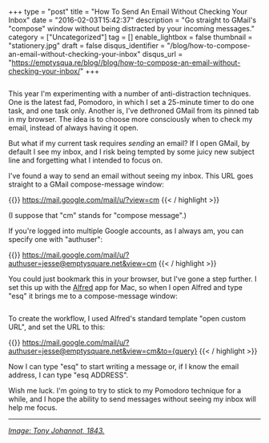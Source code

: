 +++
type = "post"
title = "How To Send An Email Without Checking Your Inbox"
date = "2016-02-03T15:42:37"
description = "Go straight to GMail's \"compose\" window without being distracted by your incoming messages."
category = ["Uncategorized"]
tag = []
enable_lightbox = false
thumbnail = "stationery.jpg"
draft = false
disqus_identifier = "/blog/how-to-compose-an-email-without-checking-your-inbox"
disqus_url = "https://emptysqua.re/blog//blog/how-to-compose-an-email-without-checking-your-inbox/"
+++

<p><img alt="" src="stationery.jpg"/></p>
<p>This year I'm experimenting with a number of anti-distraction techniques. One is the latest fad, Pomodoro, in which I set a 25-minute timer to do one task, and one task only. Another is, I've dethroned GMail from its pinned tab in my browser. The idea is to choose more consciously when to check my email, instead of always having it open.</p>
<p>But what if my current task requires <em>sending</em> an email? If I open GMail, by default I see my inbox, and I risk being tempted by some juicy new subject line and forgetting what I intended to focus on.</p>
<p>I've found a way to send an email without seeing my inbox. This URL goes straight to a GMail compose-message window:</p>

{{<highlight plain>}}
https://mail.google.com/mail/u/?view=cm
{{< / highlight >}}

<p>(I suppose that "cm" stands for "compose message".)</p>
<p>If you're logged into multiple Google accounts, as I always am, you can specify one with "authuser":</p>

{{<highlight plain>}}
https://mail.google.com/mail/u/?authuser=jesse@emptysquare.net&view=cm
{{< / highlight >}}

<p>You could just bookmark this in your browser, but I've gone a step further. I set this up with the <a href="https://www.alfredapp.com/">Alfred</a> app for Mac, so when I open Alfred and type "esq" it brings me to a compose-message window:</p>
<p><img alt="" src="alfred-compose-message.gif"/></p>
<p>To create the workflow, I used Alfred's standard template "open custom URL", and set the URL to this:</p>

{{<highlight plain>}}
https://mail.google.com/mail/u/?authuser=jesse@emptysquare.net&view=cm&to={query}
{{< / highlight >}}

<p>Now I can type "esq" to start writing a message or, if I know the email address, I can type "esq ADDRESS".</p>
<p>Wish me luck. I'm going to try to stick to my Pomodoro technique for a while, and I hope the ability to send messages without seeing my inbox will help me focus.</p>
<hr/>
<p><em><a href="http://www.oldbookillustrations.com/illustrations/stationery/">Image: Tony Johannot, 1843.</a></em></p>
